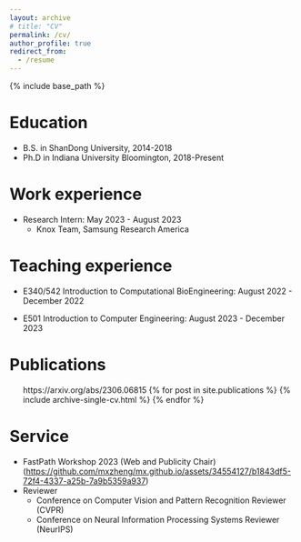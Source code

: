 ```yaml
---
layout: archive
# title: "CV"
permalink: /cv/
author_profile: true
redirect_from:
  - /resume
---
```


{% include base_path %}

Education
======
* B.S. in ShanDong University, 2014-2018
* Ph.D in Indiana University Bloomington, 2018-Present

Work experience
======
* Research Intern: May 2023 - August 2023
  * Knox Team, Samsung Research America

Teaching experience
======  
 * E340/542 Introduction to Computational BioEngineering: August 2022 - December 2022 
 
 * E501 Introduction to Computer Engineering: August 2023 - December 2023 

Publications
======
  <ul> https://arxiv.org/abs/2306.06815 {% for post in site.publications %}
    {% include archive-single-cv.html %}
  {% endfor %}</ul>
  

Service
======
* FastPath Workshop 2023 (Web and Publicity Chair) (https://github.com/mxzheng/mx.github.io/assets/34554127/b1843df5-72f4-4337-a25b-7a9b5359a937)
* Reviewer
  * Conference on Computer Vision and Pattern Recognition Reviewer (CVPR)
  * Conference on Neural Information Processing Systems Reviewer (NeurIPS)


